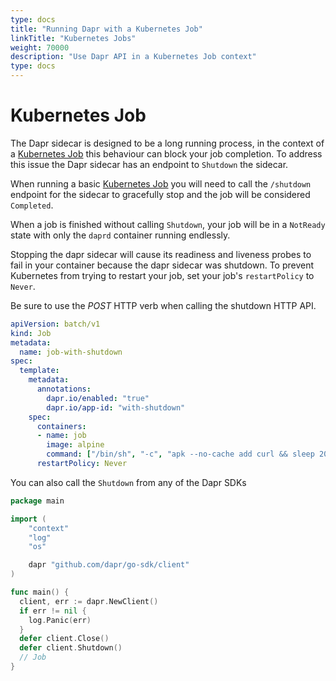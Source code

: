 ```yaml
---
type: docs
title: "Running Dapr with a Kubernetes Job"
linkTitle: "Kubernetes Jobs"
weight: 70000
description: "Use Dapr API in a Kubernetes Job context"
type: docs
---
```


# Kubernetes Job

The Dapr sidecar is designed to be a long running process, in the context of a [Kubernetes Job](https://kubernetes.io/docs/concepts/workloads/controllers/job/) this behaviour can block your job completion.
To address this issue the Dapr sidecar has an endpoint to `Shutdown` the sidecar.

When running a basic [Kubernetes Job](https://kubernetes.io/docs/concepts/workloads/controllers/job/) you will need to call the `/shutdown` endpoint for the sidecar to gracefully stop and the job will be considered `Completed`.

When a job is finished without calling `Shutdown`, your job will be in a `NotReady` state with only the `daprd` container running endlessly.

Stopping the dapr sidecar will cause its readiness and liveness probes to fail in your container because the dapr sidecar was shutdown.
To prevent Kubernetes from trying to restart your job, set your job's `restartPolicy` to `Never`.

Be sure to use the *POST* HTTP verb when calling the shutdown HTTP API.

```yaml
apiVersion: batch/v1
kind: Job
metadata:
  name: job-with-shutdown
spec:
  template:
    metadata:
      annotations:
        dapr.io/enabled: "true"
        dapr.io/app-id: "with-shutdown"
    spec:
      containers:
      - name: job
        image: alpine
        command: ["/bin/sh", "-c", "apk --no-cache add curl && sleep 20 && curl -X POST localhost:3500/v1.0/shutdown"]
      restartPolicy: Never
```

You can also call the `Shutdown` from any of the Dapr SDKs

```go
package main

import (
	"context"
	"log"
	"os"

	dapr "github.com/dapr/go-sdk/client"
)

func main() {
  client, err := dapr.NewClient()
  if err != nil {
    log.Panic(err)
  }
  defer client.Close()
  defer client.Shutdown()
  // Job
}
```
